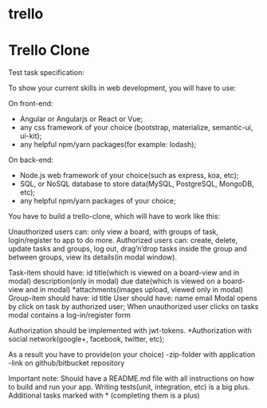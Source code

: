 # trello
# Trello Clone

Test task specification:

To show your current skills in web development, you will have to use:

On front-end:

- Angular or Angularjs or React or Vue;
- any css framework of your choice (bootstrap, materialize, semantic-ui, ui-kit);
- any helpful npm/yarn packages(for example: lodash);

On back-end: 

- Node.js web framework of your choice(such as express, koa, etc);
- SQL, or NoSQL database to store data(MySQL, PostgreSQL, MongoDB, etc);
- any helpful npm/yarn packages of your choice;

You have to build a trello-clone, which will have to work like this: 

Unauthorized users can: only view a board, with groups of task, login/register to app to do more. 
Authorized users can: create, delete, update tasks and groups, log out, drag’n’drop tasks inside the group and between groups, view its details(in modal window). 

Task-item should have: 
	id
title(which is viewed on a board-view and in modal)
description(only in modal)
due date(which is viewed on a board-view and in modal)
*attachments(images upload, viewed only in modal)
Group-item should have: 
	id
 	title
User should have: 
 	name
	email
Modal	opens by click on task by authorized user;
When unauthorized user clicks on tasks modal contains a log-in/register form

Authorization should be implemented with jwt-tokens. 
*Authorization with social network(google+, facebook, twitter, etc);

As a result you have to provide(on your choice) 
	-zip-folder with application 
	-link on github/bitbucket repository 

Important note:
Should have a README.md file with all instructions on how to build and run your app.
Writing tests(unit, integration, etc) is a big plus.	
Additional tasks marked with * (completing them is a plus)
